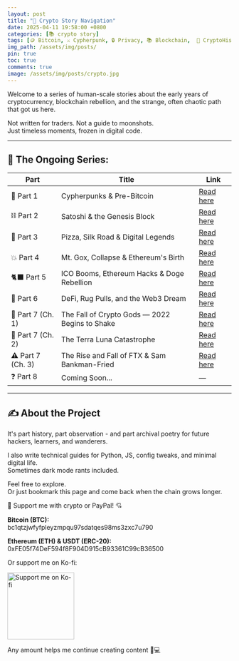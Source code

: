 ```yaml
---
layout: post
title: "🧭 Crypto Story Navigation"
date: 2025-04-11 19:58:00 +0800
categories: [📚 crypto story]
tags: [🪙 Bitcoin, ⚔️ Cypherpunk, 🔒 Privacy, 📚 Blockchain,  🧩 CryptoHistory, 👤 Satoshi, 📝 Series]
img_path: /assets/img/posts/ 
pin: true
toc: true 
comments: true 
image: /assets/img/posts/crypto.jpg
---
```


Welcome to a series of human-scale stories about the early years of cryptocurrency, blockchain rebellion, and the strange, often chaotic path that got us here.

Not written for traders. Not a guide to moonshots.  
Just timeless moments, frozen in digital code.

---

## 📖 The Ongoing Series:

| Part | Title | Link |
|------|-------|------|
| 📖 Part 1 | Cypherpunks & Pre-Bitcoin | [Read here](https://kay-a11y.github.io/posts/part1-cypherpunk) |
| ⛓️ Part 2 | Satoshi & the Genesis Block | [Read here](https://kay-a11y.github.io/posts/part2-bitcoin) |
| 🍕 Part 3 | Pizza, Silk Road & Digital Legends | [Read here](https://kay-a11y.github.io/posts/part3-silk) |
| 💥 Part 4 | Mt. Gox, Collapse & Ethereum's Birth | [Read here](https://kay-a11y.github.io/posts/part4-Ethereum) |
| 🐈‍⬛ Part 5 | ICO Booms, Ethereum Hacks & Doge Rebellion | [Read here](https://kay-a11y.github.io/posts/part5-ICO-Ethereum-Doge) |
| 🧵 Part 6 | DeFi, Rug Pulls, and the Web3 Dream | [Read here](https://kay-a11y.github.io/posts/part6-DeFi-Rug-Web3) |
| 💸 Part 7 (Ch. 1) | The Fall of Crypto Gods — 2022 Begins to Shake | [Read here](https://kay-a11y.github.io/posts/part7-1-Fall-Crypto-Gods) |
| 🧊 Part 7 (Ch. 2) | The Terra Luna Catastrophe | [Read here](https://kay-a11y.github.io/posts/part7-2-Terra-Luna-Catastrophe) |
| ⚠️ Part 7 (Ch. 3) | The Rise and Fall of FTX & Sam Bankman-Fried | [Read here](https://kay-a11y.github.io/posts/part7-3-FTX-Sam-Bankman-Fried) |
| ❓ Part 8 | Coming Soon... | — |

---

## ✍️ About the Project

It's part history, part observation - and part archival poetry for future hackers, learners, and wanderers.

I also write technical guides for Python, JS, config tweaks, and minimal digital life.  
Sometimes dark mode rants included.

Feel free to explore.  
Or just bookmark this page and come back when the chain grows longer.

<div class="donation-box" style="position: relative;">
  <p class="donation-text">💖 Support me with crypto or PayPal! 💘</p>
  <p><strong>Bitcoin (BTC):</strong><br>bc1qtzjwfyfpleyzmpqu97sdatqes98ms3zxc7u790</p>
  <p><strong>Ethereum (ETH) & USDT (ERC-20):</strong><br>0xFE05f74DeF594f8F904D915cB93361C99cB36500</p>
  <p>Or support me on Ko-fi:</p>
  
  <div class="img-container" style="position: relative; display: inline-block;">
    <!-- 图片 -->
    <img src="https://cdn.buymeacoffee.com/buttons/v2/default-yellow.png"
         alt="Support me on Ko-fi"
         width="150"
         loading="lazy">    
    <!-- 遮罩层按钮 -->
    <div onclick="window.open('https://ko-fi.com/kikisec', '_blank')" 
         style="position: absolute; top: 0; left: 0; width: 100%; height: 100%; background: transparent; cursor: pointer;">
    </div>
  </div>

  <p class="donation-note">Any amount helps me continue creating content 💬💻</p>
</div>
